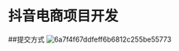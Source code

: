 # 抖音电商项目开发

##提交方式
![6a7f4f67ddfeff6b6812c255be55773](https://github.com/user-attachments/assets/9ee8e03c-d465-4880-b305-ee5a477c0b7c)
